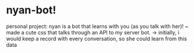 # nyan-bot!
personal project: nyan is a bot that learns with you (as you talk with her)!
~ made a cute css that talks through an API to my server bot.
-> initially, i would keep a record with every conversation, so she could learn from this data
